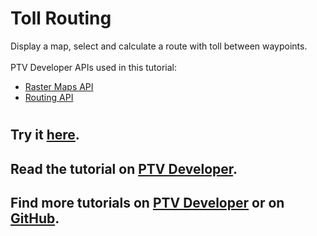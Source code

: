 # Toll Routing
Display a map, select and calculate a route with toll between waypoints.</br>
</br>
PTV Developer APIs used in this tutorial:
- <a href="https://developer.myptv.com/Documentation/Raster%20Maps%20API/QuickStart.htm" target="_blank">Raster Maps API</a>
- <a href="https://developer.myptv.com/Documentation/Routing%20API/QuickStart.htm" target="_blank">Routing API</a>
#
## Try it <a href="https://developer.myptv.com/Applications/Routing/Toll%20Routing/index.html" target="_blank">here</a>.
## Read the tutorial on <a href="https://developer.myptv.com/Tutorials/Routing/Toll%20Routing/Toll%20Routing.htm" target="_blank">PTV Developer</a>.
## Find more tutorials on <a href="https://developer.myptv.com/Tutorials.htm" target="_blank">PTV Developer</a> or on <a href="https://github.com/PTV-Group" target="_blank">GitHub</a>.
